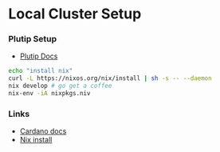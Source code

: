 # Local Cluster Setup

### Plutip Setup
* [Plutip Docs](https://github.com/mlabs-haskell/plutip/tree/master/local-cluster)
```bash
echo "install nix"
curl -L https://nixos.org/nix/install | sh -s -- --daemon
nix develop # go get a coffee
nix-env -iA nixpkgs.niv
```

### Links

* [Cardano docs](https://docs.cardano.org/cardano-testnets/local-testnet/)
* [Nix install](https://nix.dev/install-nix)
